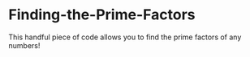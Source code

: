 # Finding-the-Prime-Factors
This handful piece of code allows you to find the prime factors of any numbers! 
